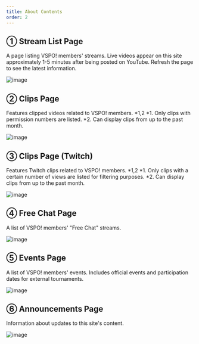 ```yaml
---
title: About Contents
order: 2
---
```


## ① Stream List Page
A page listing VSPO! members' streams.
Live videos appear on this site approximately 1-5 minutes after being posted on YouTube.
Refresh the page to see the latest information.

![image](/about/page/live.png)

## ② Clips Page
Features clipped videos related to VSPO! members. *1,2
*1. Only clips with permission numbers are listed.
*2. Can display clips from up to the past month.

![image](/about/page/clips.png)

## ③ Clips Page (Twitch)
Features Twitch clips related to VSPO! members. *1,2
*1. Only clips with a certain number of views are listed for filtering purposes.
*2. Can display clips from up to the past month.

![image](/about/page/twitch-clips.png)

## ④ Free Chat Page
A list of VSPO! members' "Free Chat" streams.

![image](/about/page/freechat.png)

## ⑤ Events Page
A list of VSPO! members' events.
Includes official events and participation dates for external tournaments.

![image](/about/page/events.png)

## ⑥ Announcements Page
Information about updates to this site's content.

![image](/about/page/site-news.png)